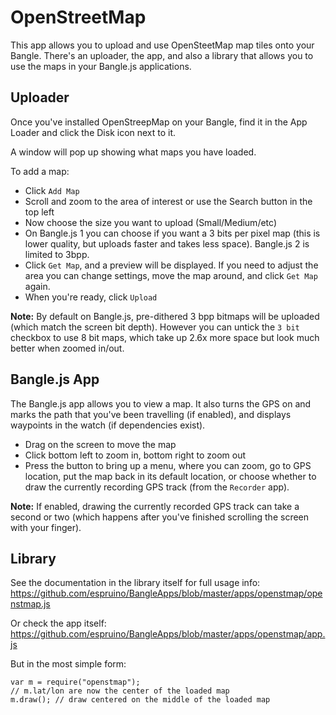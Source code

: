 # OpenStreetMap

This app allows you to upload and use OpenSteetMap map tiles onto your
Bangle. There's an uploader, the app, and also a library that
allows you to use the maps in your Bangle.js applications.

## Uploader

Once you've installed OpenStreepMap on your Bangle, find it
in the App Loader and click the Disk icon next to it.

A window will pop up showing what maps you have loaded.

To add a map:

* Click `Add Map`
* Scroll and zoom to the area of interest or use the Search button in the top left
* Now choose the size you want to upload (Small/Medium/etc)
* On Bangle.js 1 you can choose if you want a 3 bits per pixel map (this is lower
quality, but uploads faster and takes less space). Bangle.js 2 is limited to 3bpp.
* Click `Get Map`, and a preview will be displayed. If you need to adjust the area you
can change settings, move the map around, and click `Get Map` again.
* When you're ready, click `Upload`

**Note:** By default on Bangle.js, pre-dithered 3 bpp bitmaps will be uploaded
(which match the screen bit depth). However you can untick the `3 bit` checkbox
to use 8 bit maps, which take up 2.6x more space but look much better when
zoomed in/out.

## Bangle.js App

The Bangle.js app allows you to view a map. It also turns the GPS on
and marks the path that you've been travelling (if enabled), and
displays waypoints in the watch (if dependencies exist).

* Drag on the screen to move the map
* Click bottom left to zoom in, bottom right to zoom out
* Press the button to bring up a menu, where you can zoom, go to GPS location,
put the map back in its default location, or choose whether to draw the currently
recording GPS track (from the `Recorder` app).

**Note:** If enabled, drawing the currently recorded GPS track can take a second
or two (which happens after you've finished scrolling the screen with your finger).


## Library

See the documentation in the library itself for full usage info:
https://github.com/espruino/BangleApps/blob/master/apps/openstmap/openstmap.js

Or check the app itself: https://github.com/espruino/BangleApps/blob/master/apps/openstmap/app.js

But in the most simple form:

```
var m = require("openstmap");
// m.lat/lon are now the center of the loaded map
m.draw(); // draw centered on the middle of the loaded map
```
